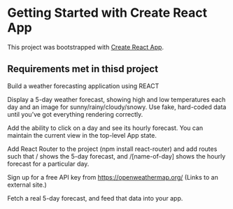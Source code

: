 # Getting Started with Create React App

This project was bootstrapped with [Create React App](https://github.com/facebook/create-react-app).

## Requirements met in thisd project

Build a weather forecasting application using REACT

Display a 5-day weather forecast, showing high and low temperatures each day and an image for sunny/rainy/cloudy/snowy. Use fake, hard-coded data until you’ve got everything rendering correctly.

Add the ability to click on a day and see its hourly forecast. You can maintain the current view in the top-level App state.

Add React Router to the project (npm install react-router) and add routes such that / shows the 5-day forecast, and /[name-of-day] shows the hourly forecast for a particular day.

Sign up for a free API key from https://openweathermap.org/ (Links to an external site.)

Fetch a real 5-day forecast, and feed that data into your app.

